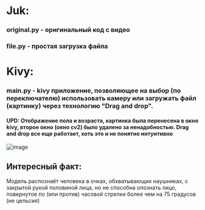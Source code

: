 # Juk: 
### original.py - оригинальный код с видео
### file.py - простая загрузка файла
# Kivy:
### main.py - kivy приложение, позволяющее на выбор (по переключателю) использовать камеру или загружать файл (картинку) через технологию "Drag and drop".
#### UPD: Отображение пола и возраста, картинка была перенесена в окно kivy, второе окно (окно cv2) было удалено за ненадобностью. Drag and drop все еще работает, хоть это и не понятно интуитивно

![image](![image](https://github.com/user-attachments/assets/3944702f-b07f-44c5-9013-143cd4c1a3d2)
)


## Интересный факт:
Модель распознаёт человека в очках, обхватывающих наушниках, с закрытой рукой половиной лица, но не способна опознать лицо, повернутое по (или против) часовой стрелки более чем на 75 градусов (не цельсия)
